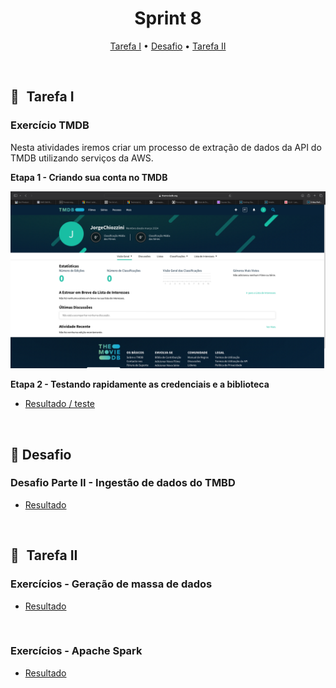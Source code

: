 <h1 align="center"> Sprint 8</h1>

<p align="center">
 <a href="#tarefa">Tarefa I</a> •
 <a href="#desafio">Desafio</a> •
 <a href="#tarefa2">Tarefa II</a>
</p>

<br>

<a id="tarefa"></a>
## 📝   Tarefa I

### Exercício TMDB
Nesta atividades iremos criar um processo de extração de dados da API do TMDB utilizando serviços da AWS.

**Etapa 1 -  Criando sua conta no TMDB**

<img src="evidencias/user.png" alt="Texto Alternativo" width="800">  

<br>

**Etapa 2 - Testando rapidamente as credenciais e a biblioteca**

- [Resultado / teste](evidencias/usertmdb.ipynb)

<br>

<a id="desafio"></a>

## 🎯  Desafio 

### Desafio Parte II - Ingestão de dados do TMBD

- [Resultado](/DESAFIO/README.md#desafio-parte-ii---ingestão-de-dados-do-tmbd)

<br>

<a id="tarefa2"></a>
## 📝   Tarefa II

### Exercícios - Geração de massa de dados

- [Resultado](evidencias)

<br>

### Exercícios - Apache Spark

- [Resultado](evidencias)
